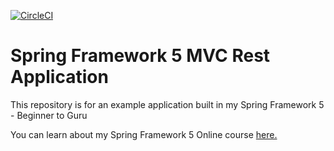 [![CircleCI](https://circleci.com/gh/mpq1990/spring5-mvc-rest.svg?style=svg)](https://circleci.com/gh/mpq1990/spring5-mvc-rest)
# Spring Framework 5 MVC Rest Application

This repository is for an example application built in my Spring Framework 5 - Beginner to Guru

You can learn about my Spring Framework 5 Online course [here.](http://courses.springframework.guru/p/spring-framework-5-begginer-to-guru/?product_id=363173)
